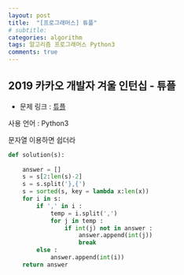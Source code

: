 ```yaml
---
layout: post
title:  "[프로그래머스] 튜플"
# subtitle: 
categories: algorithm
tags: 알고리즘 프로그래머스 Python3
comments: true
---
```


## 2019 카카오 개발자 겨울 인턴십 - 튜플

* 문제 링크 : [튜플](https://programmers.co.kr/learn/courses/30/lessons/64065)

사용 언어 : Python3

문자열 이용하면 쉽더라

```python
def solution(s):
    
    answer = []
    s = s[2:len(s)-2]
    s = s.split('},{')
    s = sorted(s, key = lambda x:len(x))
    for i in s:
        if ',' in i :
            temp = i.split(',')
            for j in temp :
                if int(j) not in answer :
                    answer.append(int(j))
                    break
        else :
            answer.append(int(i))
    return answer
```